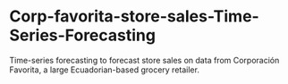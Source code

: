 # Corp-favorita-store-sales-Time-Series-Forecasting
Time-series forecasting to forecast store sales on data from Corporación Favorita, a large Ecuadorian-based grocery retailer.
